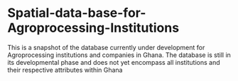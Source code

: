# Spatial-data-base-for-Agroprocessing-Institutions
This is a snapshot of the database currently under development for Agroprocessing institutions and companies in Ghana. The database is still in its developmental phase and does not yet encompass all institutions and their respective attributes within Ghana
